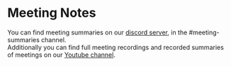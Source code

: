 # Meeting Notes

You can find meeting summaries on our [discord server](https://discord.gg/snet), in the #meeting-summaries channel.\
Additionally you can find full meeting recordings and recorded summaries of meetings on our [Youtube channel](https://www.youtube.com/@SNET\_Ambassador).&#x20;
